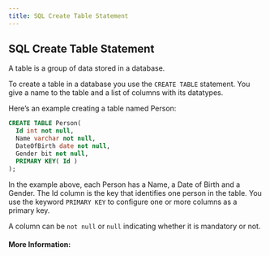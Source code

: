```yaml
---
title: SQL Create Table Statement
---
```

## SQL Create Table Statement

<!-- The article goes here, in GitHub-flavored Markdown. Feel free to add YouTube videos, images, and CodePen/JSBin embeds  -->

A table is a group of data stored in a database.

To create a table in a database you use the `CREATE TABLE` statement. You give a name to the table and a list of columns with its datatypes.

Here’s an example creating a table named Person:
```sql
CREATE TABLE Person(
  Id int not null,
  Name varchar not null,
  DateOfBirth date not null,
  Gender bit not null,
  PRIMARY KEY( Id )
);
```

In the example above, each Person has a Name, a Date of Birth and a Gender. The Id column is the key that identifies one person in the table. You use the keyword `PRIMARY KEY` to configure one or more columns as a primary key.

A column can be `not null` or `null` indicating whether it is mandatory or not.


#### More Information:
<!-- Please add any articles you think might be helpful to read before writing the article -->


